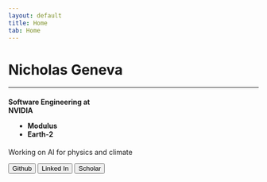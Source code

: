 ```yaml
---
layout: default
title: Home
tab: Home
---
```


<div class="vertical-flex">
<div class="container" id="fade-in">
<div class="row">
    <h1 class="title-text">Nicholas Geneva</h1>
</div>
<div class="row">
    <div class="col-4"></div>
    <div class="col-4"><hr class="cs-hr" /></div>
    <div class="col-4"></div>
</div>
<div class="row">
    <h4 class="title-text">
        Software Engineering at
        <div class="cs-tooltip">
        NVIDIA
        <span style="left: 130%" class="text">
            <ul style="margin-left: 15px; overflow: visible;">
                <li>Modulus</li>
                <li>Earth-2</li>
            </ul>
        </span>
        </div>
    </h4>
    <p class="title-text">Working on AI for physics and climate</p>
</div>
<div class="row">
    <div class="button-container container" id="fade-in">
        <button class="cs-btn" onclick="window.open('https://github.com/NickGeneva','_blank')">Github</button>
        <button class="cs-btn" onclick="window.open('https://www.linkedin.com/in/nicholas-geneva-b9a295211/','_blank')">Linked In</button>
        <button class="cs-btn" onclick="window.open('https://scholar.google.com/citations?user=taB-MmEAAAAJ&hl=en/','_blank')">Scholar</button>
    </div>
</div>
</div>
</div>
